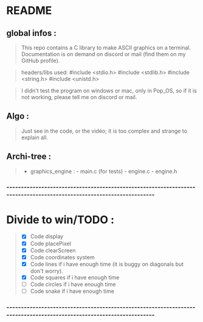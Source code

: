 # README
## global infos :
> This repo contains a C library to make ASCII graphics on a terminal.
> Documentation is on demand on discord or mail (find them on my GitHub profile).

> headers/libs used:
 #include <stdio.h>
 #include <stdlib.h>
 #include <string.h>
 #include <unistd.h>

> I didn't test the program on windows or mac, only in Pop_OS, so if it is not working, please tell me on discord or mail.

## Algo :
> Just see in the code, or the vidéo; it is too complex and strange to explain all.

## Archi-tree :
> - graphics_engine :
>       - main.c (for tests)
>       - engine.c
>       - engine.h 

### --------------------------------------------------------------------------------------------------------------------

# Divide to win/TODO :
> - [X] Code display
> - [X] Code placePixel
> - [X] Code clearScreen
> - [X] Code coordinates system
> - [X] Code lines if i have enough time (it is buggy on diagonals but don't worry).
> - [X] Code squares if i have enough time
> - [ ] Code circles if i have enough time
> - [ ] Code snake if i have enough time

### --------------------------------------------------------------------------------------------------------------------
